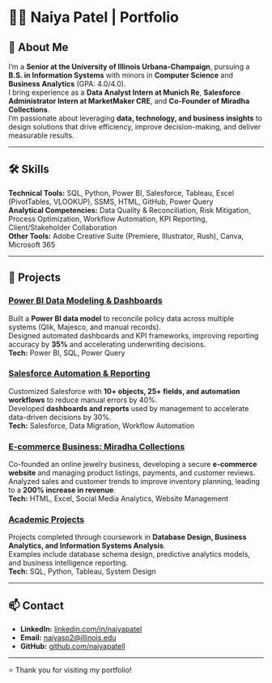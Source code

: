 # 👩‍💻 Naiya Patel | Portfolio

## 📌 About Me  
I’m a **Senior at the University of Illinois Urbana-Champaign**, pursuing a **B.S. in Information Systems** with minors in **Computer Science** and **Business Analytics** (GPA: 4.0/4.0).  
I bring experience as a **Data Analyst Intern at Munich Re**, **Salesforce Administrator Intern at MarketMaker CRE**, and **Co-Founder of Miradha Collections**.  
I’m passionate about leveraging **data, technology, and business insights** to design solutions that drive efficiency, improve decision-making, and deliver measurable results.  

---

## 🛠 Skills  

**Technical Tools:** SQL, Python, Power BI, Salesforce, Tableau, Excel (PivotTables, VLOOKUP), SSMS, HTML, GitHub, Power Query  
**Analytical Competencies:** Data Quality & Reconciliation, Risk Mitigation, Process Optimization, Workflow Automation, KPI Reporting, Client/Stakeholder Collaboration  
**Other Tools:** Adobe Creative Suite (Premiere, Illustrator, Rush), Canva, Microsoft 365  

---

## 📂 Projects  

### [Power BI Data Modeling & Dashboards](#)  
Built a **Power BI data model** to reconcile policy data across multiple systems (Qlik, Majesco, and manual records).  
Designed automated dashboards and KPI frameworks, improving reporting accuracy by **35%** and accelerating underwriting decisions.  
**Tech:** Power BI, SQL, Power Query  

### [Salesforce Automation & Reporting](#)  
Customized Salesforce with **10+ objects, 25+ fields, and automation workflows** to reduce manual errors by 40%.  
Developed **dashboards and reports** used by management to accelerate data-driven decisions by 30%.  
**Tech:** Salesforce, Data Migration, Workflow Automation  

### [E-commerce Business: Miradha Collections](#)  
Co-founded an online jewelry business, developing a secure **e-commerce website** and managing product listings, payments, and customer reviews.  
Analyzed sales and customer trends to improve inventory planning, leading to a **200% increase in revenue**.  
**Tech:** HTML, Excel, Social Media Analytics, Website Management  

### [Academic Projects](#)  
Projects completed through coursework in **Database Design, Business Analytics, and Information Systems Analysis**.  
Examples include database schema design, predictive analytics models, and business intelligence reporting.  
**Tech:** SQL, Python, Tableau, System Design  

---

## 📫 Contact  
- **LinkedIn:** [linkedin.com/in/naiyapatel](#)  
- **Email:** naiyasp2@illinois.edu  
- **GitHub:** [github.com/naiyapatell](#)  

---
⭐️ Thank you for visiting my portfolio!
